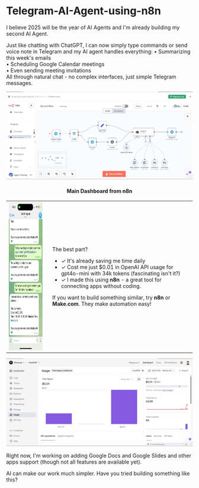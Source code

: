 # Telegram-AI-Agent-using-n8n

I believe 2025 will be the year of AI Agents and I'm already building my second AI Agent. 

Just like chatting with ChatGPT, I can now simply type commands or send voice note in Telegram and my AI agent handles everything:
• Summarizing this week's emails  
• Scheduling Google Calendar meetings  
• Even sending meeting invitations  
All through natural chat - no complex interfaces, just simple Telegram messages.   

<div align="center">
  
<img src="dashboard.jpeg">
<h4>Main Dashboard from n8n</h4>
</div>

<table>
  <tr>
    <td>
      <img src="telegram.jpeg" height="400">
    </td>
    <td style="padding-left: 20px;">
      <p>The best part?</p>
      <ul>
        <li>✓ It's already saving me time daily</li>
        <li>✓ Cost me just $0.01 in OpenAI API usage for gpt4o-mini with 34k tokens (fascinating isn't it?)</li>
        <li>✓ I made this using <strong>n8n</strong> - a great tool for connecting apps without coding.</li>
      </ul>
      <p>If you want to build something similar, try <strong>n8n</strong> or <strong>Make.com</strong>. They make automation easy!</p>
    </td>
  </tr>
</table>


<div align="center">
<img src="openai_billing.jpeg">
</div>

Right now, I'm working on adding Google Docs and Google Slides and other apps support (though not all features are available yet).

AI can make our work much simpler. Have you tried building something like this?
